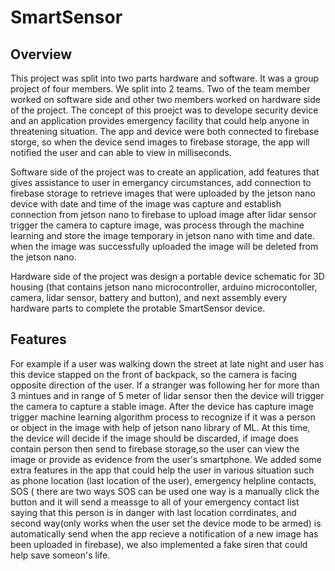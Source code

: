 # SmartSensor
## Overview
This project was split into two parts hardware and software. It was a group project of four members.
We split into 2 teams. Two of the team member worked on software side and other two members worked on hardware side of the project.
The concept of this proejct was to develope security device and an application provides emergency facility that could help anyone in threatening situation.
The app and device were both connected to firebase storge, so when the device send images to firebase storage, the app will notified the user and can able to view in milliseconds.

Software side of the project was to create an application, add features that gives assistance to user in emergancy circumstances, add connection to firebase storage to retrieve images that were uploaded by the jetson nano device with date and time of the image was capture and establish connection from jetson nano to firebase to upload image after lidar sensor trigger the camera to capture image, was process through the machine learning and store the image temporary in jetson nano with time and date.
when the image was successfully uploaded the image will be deleted from the jetson nano.

Hardware side of the project was design a portable device schematic for 3D housing (that contains jetson nano microcontroller, arduino microcontoller, camera, lidar sensor, battery and button), and next assembly every hardware parts to complete the protable SmartSensor device.

## Features
For example if a user was walking down the street at late night and user has this device stapped on the front of backpack, so the camera is facing opposite direction of the user. 
If a stranger was following her for more than 3 mintues and in range of 5 meter of lidar sensor then the device will trigger the camera to capture a stable image. 
After the device has capture image trigger machine learning algorithm process to recognize if it was a person or object in the image with help of jetson nano library of ML.
At this time, the device will decide if the image should be discarded, if image does contain person then send to firebase storage,so the user can view the image 
or provide as evidence from the user's smartphone. 
We added some extra features in the app that could help the user in various situation such as phone location (last location of the user), emergency helpline contacts,
SOS ( there are two ways SOS can be used one way is a manually click the button and 
it will send a meassge to all of your emergency contact list saying that this person is in danger with last location corrdinates, and second way(only works when the user set the device mode to be armed) is automatically send when the app recieve a notification of a new image has been uploaded in firebase), 
we also implemented a fake siren that could help save someon's life.
